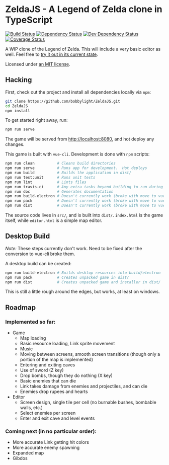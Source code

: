 # ZeldaJS - A Legend of Zelda clone in TypeScript
[![Build Status](https://travis-ci.org/bobbylight/ZeldaJS.svg?branch=master)](https://travis-ci.org/bobbylight/ZeldaJS)
[![Dependency Status](https://img.shields.io/david/bobbylight/ZeldaJS.svg)](https://david-dm.org/bobbylight/ZeldaJS)
[![Dev Dependency Status](https://img.shields.io/david/dev/bobbylight/ZeldaJS.svg)](https://david-dm.org/bobbylight/ZeldaJS?type=dev)
[![Coverage Status](https://coveralls.io/repos/github/bobbylight/ZeldaJS/badge.svg?branch=master)](https://coveralls.io/github/bobbylight/ZeldaJS?branch=master)

A WIP clone of the Legend of Zelda.  This will include a very basic editor as well.
Feel free to [try it out in its current state](http://bobbylight.github.io/ZeldaJS/).

Licensed under [an MIT license](LICENSE.txt).

## Hacking
First, check out the project and install all dependencies locally via `npm`:

```bash
git clone https://github.com/bobbylight/ZeldaJS.git
cd ZeldaJS
npm install
```

To get started right away, run:

```bash
npm run serve
```

The game will be served from [http://localhost:8080](), and hot deploy any changes.

This game is built with `vue-cli`.  Development is done with `npm` scripts:

```bash
npm run clean          # Cleans build directories
npm run serve          # Runs app for development.  Hot deploys
npm run build          # Builds the application in dist/
npm run test:unit      # Runs unit tests
npm run lint           # Lints files
npm run travis-ci      # Any extra tasks beyond building to run during CI
npm run doc            # Generates documentation
npm run build-electron # Doesn't currently work (broke with move to vue-cli)
npm run pack           # Doesn't currently work (broke with move to vue-cli)
npm run dist           # Doesn't currently work (broke with move to vue-cli)
```

The source code lives in `src/`, and is built into `dist/`.
`index.html` is the game itself, while `editor.html` is a simple map editor.

## Desktop Build
*Note:* These steps currently don't work.  Need to be fixed after the conversion
to vue-cli broke them.

A desktop build can be created:

```bash
npm run build-electron # Builds desktop resources into build/electron
npm run pack           # Creates unpacked game in dist/
npm run dist           # Creates unpacked game and installer in dist/
```

This is still a little rough around the edges, but works, at least on windows.

## Roadmap

### Implemented so far:

* Game
  - Map loading
  - Basic resource loading, Link sprite movement
  - Music
  - Moving between screens, smooth screen transitions (though only a portion of the map is implemented)
  - Entering and exiting caves
  - Use of sword (Z key)
  - Drop bombs, though they do nothing (X key)
  - Basic enemies that can die
  - Link takes damage from enemies and projectiles, and can die
  - Enemies drop rupees and hearts
* Editor
  - Screen design, single tile per cell (no burnable bushes, bombable walls, etc.)
  - Select enemies per screen
  - Enter and exit cave and level events

### Coming next (in no particular order):

* More accurate Link getting hit colors
* More accurate enemy spawning
* Expanded map
* Gibdos
